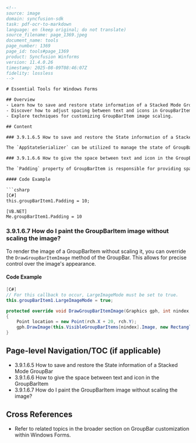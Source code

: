 ```html
<!--
source: image
domain: syncfusion-sdk
task: pdf-ocr-to-markdown
language: en (keep original; do not translate)
source_filename: page_1369.jpeg
document_name: tools
page_number: 1369
page_id: tools#page_1369
product: Syncfusion Winforms
version: 11.4.0.26
timestamp: 2025-08-09T08:46:07Z
fidelity: lossless
-->

# Essential Tools for Windows Forms

## Overview
- Learn how to save and restore state information of a Stacked Mode GroupBar.
- Discover how to adjust spacing between text and icons in GroupBarItems.
- Explore techniques for customizing GroupBarItem image scaling.

## Content

### 3.9.1.6.5 How to save and restore the State information of a Stacked Mode GroupBar

The `AppStateSerializer` can be utilized to manage the state of GroupBar items in a Stacked Mode GroupBar. This is achieved by employing the `SerializeObject` and `DeserializeObject` methods.

### 3.9.1.6.6 How to give the space between text and icon in the GroupBarItem

The `Padding` property of GroupBarItem is responsible for providing spacing between icons and text.

#### Code Example

```csharp
[C#]
this.groupBarItem1.Padding = 10;
```

```vb.net
[VB.NET]
Me.groupBarItem1.Padding = 10
```

### 3.9.1.6.7 How do I paint the GroupBarItem image without scaling the image?

To render the image of a GroupBarItem without scaling it, you can override the `DrawGroupBarItemImage` method of the GroupBar. This allows for precise control over the image's appearance.

#### Code Example

```csharp
[C#]
// For this callback to occur, LargeImageMode must be set to true.
this.groupBarItem1.LargeImageMode = true;

protected override void DrawGroupBarItemImage(Graphics gph, int nindex, Rectangle rch)
{
    Point location = new Point(rch.X + 20, rch.Y);
    gph.DrawImage(this.VisibleGroupBarItems[nindex].Image, new Rectangle(location, new Size(20, 20)));
}
```

## Page-level Navigation/TOC (if applicable)
- 3.9.1.6.5 How to save and restore the State information of a Stacked Mode GroupBar
- 3.9.1.6.6 How to give the space between text and icon in the GroupBarItem
- 3.9.1.6.7 How do I paint the GroupBarItem image without scaling the image?

## Cross References
- Refer to related topics in the broader section on GroupBar customization within Windows Forms.

<!-- tags: Syncfusion, Winforms, GroupBar, Customization, Version 11.4.0.26 -->
```